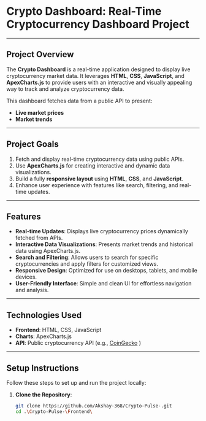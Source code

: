 # **Crypto Dashboard: Real-Time Cryptocurrency Dashboard Project**

---

## **Project Overview**

The **Crypto Dashboard** is a real-time application designed to display live cryptocurrency market data. It leverages **HTML**, **CSS**, **JavaScript**, and **ApexCharts.js** to provide users with an interactive and visually appealing way to track and analyze cryptocurrency data.

This dashboard fetches data from a public API to present:

- **Live market prices**
- **Market trends**

---

## **Project Goals**

1. Fetch and display real-time cryptocurrency data using public APIs.
2. Use **ApexCharts.js** for creating interactive and dynamic data visualizations.
3. Build a fully **responsive layout** using **HTML**, **CSS**, and **JavaScript**.
4. Enhance user experience with features like search, filtering, and real-time updates.

---

## **Features**

- **Real-time Updates**: Displays live cryptocurrency prices dynamically fetched from APIs.
- **Interactive Data Visualizations**: Presents market trends and historical data using ApexCharts.js.
- **Search and Filtering**: Allows users to search for specific cryptocurrencies and apply filters for customized views.
- **Responsive Design**: Optimized for use on desktops, tablets, and mobile devices.
- **User-Friendly Interface**: Simple and clean UI for effortless navigation and analysis.

---

## **Technologies Used**

- **Frontend**: HTML, CSS, JavaScript
- **Charts**: ApexCharts.js
- **API**: Public cryptocurrency API (e.g., [CoinGecko](https://www.coingecko.com/) )

---

## **Setup Instructions**

Follow these steps to set up and run the project locally:

1. **Clone the Repository**:
   ```bash
   git clone https://github.com/Akshay-368/Crypto-Pulse-.git
   cd .\Crypto-Pulse-\Frontend\
   ```
